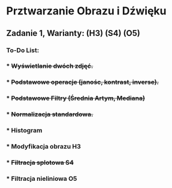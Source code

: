 # Prztwarzanie Obrazu i Dźwięku
## Zadanie 1, Warianty: (H3) (S4) (O5)
### To-Do List:
### * ~~Wyświetlanie dwóch zdjęć.~~
### * ~~Podstawowe operacje (janośc, kontrast, inverse).~~
### * ~~Podstawowe Filtry (Średnia Artym, Mediana)~~
### * ~~Normalizacja standardowa.~~
### * Histogram
### * Modyfikacja obrazu H3
### * ~~Filtracja splotowa S4~~
### * Filtracja nieliniowa O5
